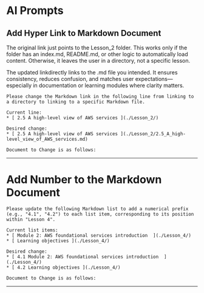 # AI Prompts

## Add Hyper Link to Markdown Document

The original link just points to the Lesson_2 folder. This works only if the folder has an index.md, README.md, or other logic to automatically load content. Otherwise, it leaves the user in a directory, not a specific lesson.

The updated linkdirectly links to the .md file you intended. It ensures consistency, reduces confusion, and matches user expectations—especially in documentation or learning modules where clarity matters.

```
Please change the Markdown link in the following line from linking to a directory to linking to a specific Markdown file.

Current line:
* [ 2.5 A high-level view of AWS services ](./Lesson_2/)

Desired change:
* [ 2.5 A high-level view of AWS services ](./Lesson_2/2.5_A_high-level_view_of_AWS_services.md)

Document to Change is as follows:
```
---

# Add Number to the Markdown Document

```
Please update the following Markdown list to add a numerical prefix (e.g., "4.1", "4.2") to each list item, corresponding to its position within "Lesson 4".

Current list items:
* [ Module 2: AWS foundational services introduction  ](./Lesson_4/)
* [ Learning objectives ](./Lesson_4/)

Desired change:
* [ 4.1 Module 2: AWS foundational services introduction  ](./Lesson_4/)
* [ 4.2 Learning objectives ](./Lesson_4/)

Document to Change is as follows:
```
----

